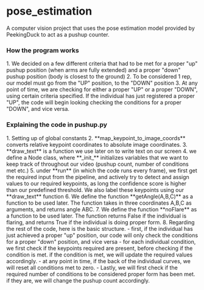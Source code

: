 # pose_estimation
A computer vision project that uses the pose estimation model provided by PeekingDuck to act as a pushup counter.

<h3>How the program works</h3>
1. We decided on a few different criteria that had to be met for a proper "up" pushup position (when arms are fully extended) and a proper "down" pushup position (body is closest to the ground)
2. To be considered 1 rep, our model must go from the "UP" position, to the "DOWN" position
3. At any point of time, we are checking for either a proper "UP" or a proper "DOWN", using certain criteria specified. If the individual has just registered a proper "UP", the code will begin looking checking the conditions for a proper "DOWN", and vice versa.

<h3>Explaining the code in pushup.py</h3>
1. Setting up of global constants
2. **map_keypoint_to_image_coords** converts relative keypoint coordinates to absolute image coordinates.
3. **draw_text** is a function we use later on to write text on our screen
4. we define a Node class, where **_init_** initializes variables that we want to keep track of throughout our video (pushup count, number of conditions met etc.)
5. under **run** (in which the code runs every frame), we first get the required input from the pipeline, and actively try to detect and assign values to our required keypoints, as long the confidence score is higher than our predefined threshold. We also label these keypoints using our **draw_text** function
6. We define the function **getAngle(A,B,C)** as a function to be used later. The function takes in three coordinates A,B,C as arguments, and returns angle ABC.
7. We define the function **noFlare** as a function to be used later. The function returns False if the individual is flaring, and returns True if the individual is doing proper form.
8. Regarding the rest of the code, here is the basic structure.
- first, if the individual has just achieved a proper "up" position, our code will only check the conditions for a proper "down" position, and vice versa
- for each individual condition, we first check if the keypoints required are present, before checking if the condition is met. if the condition is met, we will update the required values accordingly. 
- at any point in time, if the back of the individual curves, we will reset all conditions met to zero.
- Lastly, we will first check if the required number of conditions to be considered proper form has been met. if they are, we will change the pushup count accordingly.
